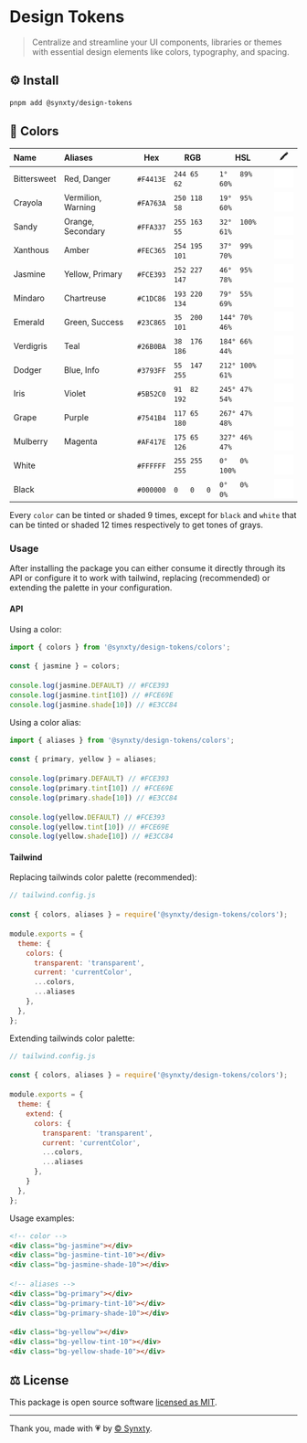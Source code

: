 # Design Tokens

> Centralize and streamline your UI components, libraries or themes with essential design elements like colors, typography, and spacing.

## ⚙️ Install

```bash
pnpm add @synxty/design-tokens
```

## 🎨 Colors

| Name         | Aliases            | Hex       | RGB            | HSL                 | 🖍️                                             |
|:------------ |:------------------ |---------- | -------------- | ------------------- | ---------------------------------------------- |
| Bittersweet  | Red, Danger        | `#F4413E` | `244 65  62`   | `1°   89%  60%`     | ![bittersweet](https://github.com/synxty/core/blob/main/callisto/design-tokens/.github/assets/bittersweet.svg) |
| Crayola      | Vermilion, Warning | `#FA763A` | `250 118 58`   | `19°  95%  60%`     | ![crayola](https://github.com/synxty/core/blob/main/callisto/design-tokens/.github/assets/crayola.svg)         |
| Sandy        | Orange, Secondary  | `#FFA337` | `255 163 55`   | `32°  100% 61%`     | ![sandy](https://github.com/synxty/core/blob/main/callisto/design-tokens/.github/assets/sandy.svg)             |
| Xanthous     | Amber              | `#FEC365` | `254 195 101`  | `37°  99%  70%`     | ![xanthous](https://github.com/synxty/core/blob/main/callisto/design-tokens/.github/assets/xanthous.svg)       |
| Jasmine      | Yellow, Primary    | `#FCE393` | `252 227 147`  | `46°  95%  78%`     | ![jasmine](https://github.com/synxty/core/blob/main/callisto/design-tokens/.github/assets/jasmine.svg)         |
| Mindaro      | Chartreuse         | `#C1DC86` | `193 220 134`  | `79°  55%  69%`     | ![mindaro](https://github.com/synxty/core/blob/main/callisto/design-tokens/.github/assets/mindaro.svg)         |
| Emerald      | Green, Success     | `#23C865` | `35  200 101`  | `144° 70%  46%`     | ![emerald](https://github.com/synxty/core/blob/main/callisto/design-tokens/.github/assets/emerald.svg)         |
| Verdigris    | Teal               | `#26B0BA` | `38  176 186`  | `184° 66%  44%`     | ![verdigris](https://github.com/synxty/core/blob/main/callisto/design-tokens/.github/assets/verdigris.svg)     |
| Dodger       | Blue, Info         | `#3793FF` | `55  147 255`  | `212° 100% 61%`     | ![dodger](https://github.com/synxty/core/blob/main/callisto/design-tokens/.github/assets/dodger.svg)           |
| Iris         | Violet             | `#5B52C0` | `91  82  192`  | `245° 47%  54%`     | ![iris](https://github.com/synxty/core/blob/main/callisto/design-tokens/.github/assets/iris.svg)               |
| Grape        | Purple             | `#7541B4` | `117 65  180`  | `267° 47%  48%`     | ![grape](https://github.com/synxty/core/blob/main/callisto/design-tokens/.github/assets/grape.svg)             |
| Mulberry     | Magenta            | `#AF417E` | `175 65  126`  | `327° 46%  47%`     | ![mulberry](https://github.com/synxty/core/blob/main/callisto/design-tokens/.github/assets/mulberry.svg)       |
| White        |                    | `#FFFFFF` | `255 255 255`  | `0°   0%   100%`    | ![white](https://github.com/synxty/core/blob/main/callisto/design-tokens/.github/assets/white.svg)             |
| Black        |                    | `#000000` | `0   0   0`    | `0°   0%   0%`      | ![black](https://github.com/synxty/core/blob/main/callisto/design-tokens/.github/assets/black.svg)             |

Every `color` can be tinted or shaded 9 times, except for `black` and `white` that can be tinted or shaded 12 times respectively to get tones of grays.

### Usage

After installing the package you can either consume it directly through its API or configure it to work with tailwind, replacing (recommended) or extending the palette in your configuration.

#### API

Using a color:

```typescript
import { colors } from '@synxty/design-tokens/colors';

const { jasmine } = colors;

console.log(jasmine.DEFAULT) // #FCE393
console.log(jasmine.tint[10]) // #FCE69E
console.log(jasmine.shade[10]) // #E3CC84
```

Using a color alias:

```typescript
import { aliases } from '@synxty/design-tokens/colors';

const { primary, yellow } = aliases;

console.log(primary.DEFAULT) // #FCE393
console.log(primary.tint[10]) // #FCE69E
console.log(primary.shade[10]) // #E3CC84

console.log(yellow.DEFAULT) // #FCE393
console.log(yellow.tint[10]) // #FCE69E
console.log(yellow.shade[10]) // #E3CC84
```

#### Tailwind

Replacing tailwinds color palette (recommended):

```javascript
// tailwind.config.js

const { colors, aliases } = require('@synxty/design-tokens/colors');

module.exports = {
  theme: {
    colors: {
      transparent: 'transparent',
      current: 'currentColor',
      ...colors,
      ...aliases
    },
  },
};
```

Extending tailwinds color palette:

```javascript
// tailwind.config.js

const { colors, aliases } = require('@synxty/design-tokens/colors');

module.exports = {
  theme: {
    extend: {
      colors: {
        transparent: 'transparent',
        current: 'currentColor',
        ...colors,
        ...aliases
      },
    }
  },
};
```

Usage examples:

```html
<!-- color -->
<div class="bg-jasmine"></div>
<div class="bg-jasmine-tint-10"></div>
<div class="bg-jasmine-shade-10"></div>

<!-- aliases -->
<div class="bg-primary"></div>
<div class="bg-primary-tint-10"></div>
<div class="bg-primary-shade-10"></div>

<div class="bg-yellow"></div>
<div class="bg-yellow-tint-10"></div>
<div class="bg-yellow-shade-10"></div>
```

## ⚖️ License

This package is open source software [licensed as MIT](LICENSE).

---
Thank you, made with 💗 by [&copy; Synxty](https://github.com/synxty).
